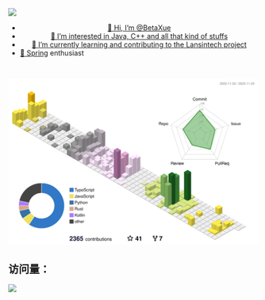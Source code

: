 <!---
BetaXue/BetaXue is a ✨ special ✨ repository because its `README.md` (this file) appears on your GitHub profile.
You can click the Preview link to take a look at your changes.
--->

<a align="center" href="https://github.com/betaxue">

<!--   <img height="195" align="left" src="https://github-readme-stats-one-mu-82.vercel.app/api?username=BetaXue&bg_color=30,e96443,904e95&title_color=fff&text_color=fff"> -->
  <img width="50%" align="top" src="https://github-readme-stats-one-mu-82.vercel.app/api/top-langs/?username=cgqaq&layout=compact&langs_count=8">



  - 👋 Hi, I’m @BetaXue
  - 👀 I’m interested in Java, C++ and all that kind of stuffs
  - 🌱 I’m currently learning and contributing to the Lansintech project
  - 🚀 [Spring](https://github.com/spring/spring) enthusiast
</a>

<br>

![](profile-3d-contrib/profile-season-animate.svg)

## 访问量： 
![](https://profile-counter.glitch.me/cgqaq/count.svg)
